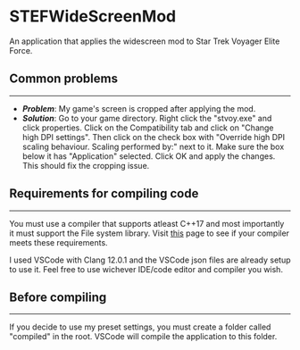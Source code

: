 # STEFWideScreenMod

An application that applies the widescreen mod to Star Trek Voyager Elite Force.

## Common problems

---

* ***Problem***: My game's screen is cropped after applying the mod.
* ***Solution***: Go to your game directory. Right click the "stvoy.exe" and click properties. Click on the Compatibility tab and click on "Change high DPI settings". Then click on the check box with "Override high DPI scaling behaviour. Scaling performed by:" next to it. Make sure the box below it has "Application" selected. Click OK and apply the changes. This should fix the cropping issue.

## Requirements for compiling code

---

You must use a compiler that supports atleast C++17 and most importantly it must support the File system library. Visit [this](https://en.cppreference.com/w/cpp/compiler_support/17) page to see if your compiler meets these requirements.

I used VSCode with Clang 12.0.1 and the VSCode json files are already setup to use it. Feel free to use wichever IDE/code editor and compiler you wish.

## Before compiling

---

If you decide to use my preset settings, you must create a folder called "compiled" in the root. VSCode will compile the application to this folder.
